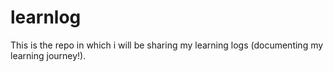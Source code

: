 # learnlog
This is the repo in which i will be sharing my learning logs (documenting my learning journey!).
